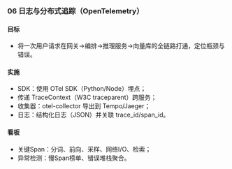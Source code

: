 ### 06 日志与分布式追踪（OpenTelemetry）

#### 目标
- 将一次用户请求在网关→编排→推理服务→向量库的全链路打通，定位瓶颈与错误。

#### 实施
- SDK：使用 OTel SDK（Python/Node）埋点；
- 传递 TraceContext（W3C traceparent）跨服务；
- 收集器：otel-collector 导出到 Tempo/Jaeger；
- 日志：结构化日志（JSON）并关联 trace_id/span_id。

#### 看板
- 关键Span：分词、前向、采样、网络I/O、检索；
- 异常检测：慢Span榜单、错误堆栈聚合。


